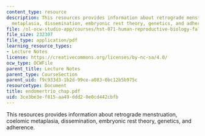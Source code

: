 ```yaml
---
content_type: resource
description: This resources provides information about retrograde menstruation, coelomic
  metaplasia, dissemination, embryonic rest theory, genetics, and adherence.
file: /ol-ocw-studio-app/courses/hst-071-human-reproductive-biology-fall-2005/3ce3be3ef815aa49ddd20e0cd442cbfb_endomertrio_chap.pdf
file_size: 232307
file_type: application/pdf
learning_resource_types:
- Lecture Notes
license: https://creativecommons.org/licenses/by-nc-sa/4.0/
ocw_type: OCWFile
parent_title: Lecture Notes
parent_type: CourseSection
parent_uid: f9c933d3-1b2d-99ce-a083-0bc12b5b975c
resourcetype: Document
title: endomertrio_chap.pdf
uid: 3ce3be3e-f815-aa49-ddd2-0e0cd442cbfb
---
```

This resources provides information about retrograde menstruation, coelomic metaplasia, dissemination, embryonic rest theory, genetics, and adherence.